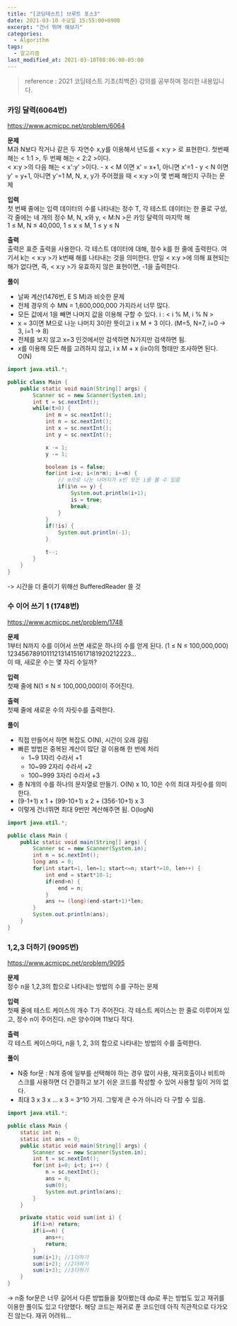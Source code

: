 ```yaml
---
title: "[코딩테스트] 브루트 포스3"
date: 2021-03-10 수요일 15:55:00+0900
excerpt: "건너 뛰며 해보기"
categories:
  - Algorithm
tags:
  - 알고리즘
last_modified_at: 2021-03-10T08:06:00-05:00
---
```


> reference : 2021 코딩테스트 기초(최백준) 강의를 공부하며 정리한 내용입니다.

### 카잉 달력(6064번)

https://www.acmicpc.net/problem/6064

**문제**  
M과 N보다 작거나 같은 두 자연수 x,y를 이용해서 년도를 < x:y > 로 표현한다. 첫번째 해는 < 1:1 >, 두 번째 해는 < 2:2 >이다.  
< x:y >의 다음 해는 < x':y' >이다. - x < M 이면 x' = x+1, 아니면 x'=1 - y < N 이면 y' = y+1, 아니면 y'=1
M, N, x, y가 주어졌을 때 < x:y >이 몇 번째 해인지 구하는 문제

**입력**  
첫 번째 줄에는 입력 데이터의 수를 나타내는 정수 T, 각 테스트 데이터는 한 줄로 구성, 각 줄에는 네 개의 정수 M, N, x와 y, < M:N >은 카잉 달력의 마지막 해  
1 ≤ M, N ≤ 40,000, 1 ≤ x ≤ M, 1 ≤ y ≤ N

**출력**  
출력은 표준 출력을 사용한다. 각 테스트 데이터에 대해, 정수 k를 한 줄에 출력한다. 여기서 k는 < x:y >가 k번째 해를 나타내는 것을 의미한다. 만일 < x:y >에 의해 표현되는 해가 없다면, 즉, < x:y >가 유효하지 않은 표현이면, -1을 출력한다.

**풀이**

- 날짜 계산(1476번, E S M)과 비슷한 문제
- 전체 경우의 수 MN = 1,600,000,000 가지라서 너무 많다.
- 모든 값에서 1을 빼면 나머지 값을 이용해 구할 수 있다. i : < i % M, i % N >
- x = 3이면 M으로 나눈 나머지 3이란 뜻이고 i x M + 3 이다. (M=5, N=7, i=0 -> 3, i=1 -> 8)
- 전체를 보지 않고 x=3 인것에서만 검색하면 N가지만 검색하면 됨.
- x를 이용해 모든 해를 고려하지 않고, i x M + x (i≥0)의 형태만 조사하면 된다. O(N)

```java
import java.util.*;

public class Main {
	public static void main(String[] args) {
		Scanner sc = new Scanner(System.in);
		int t = sc.nextInt();
		while(t>0) {
			int m = sc.nextInt();
			int n = sc.nextInt();
			int x = sc.nextInt();
			int y = sc.nextInt();

			x -= 1;
			y -= 1;

			boolean is = false;
			for(int i=x; i<(n*m); i+=m) {
				// m으로 나눈 나머지가 x인 모든 i를 볼 수 있음
				if(i%n == y) {
					System.out.println(i+1);
					is = true;
					break;
				}
			}
			if(!is) {
				System.out.println(-1);
			}

			t--;
		}
	}
}
```

-> 시간을 더 줄이기 위해선 BufferedReader 쓸 것

### 수 이어 쓰기 1 (1748번)

https://www.acmicpc.net/problem/1748

**문제**  
1부터 N까지 수를 이어서 쓰면 새로운 하나의 수를 얻게 된다. (1 ≤ N ≤ 100,000,000)  
1234567891011121314151617181920212223...  
이 때, 새로운 수는 몇 자리 수일까?

**입력**  
첫째 줄에 N(1 ≤ N ≤ 100,000,000)이 주어진다.

**출력**  
첫째 줄에 새로운 수의 자릿수를 출력한다.

**풀이**

- 직접 만들어서 하면 복잡도 O(N), 시간이 오래 걸림
- 빠른 방법은 중복된 계산이 많단 걸 이용해 한 번에 처리
  - 1~9 1자리 수라서 +1
  - 10~99 2자리 수라서 +2
  - 100~999 3자리 수라서 +3
- 총 N개의 수를 하나의 문자열로 만들기. O(N) x 10, 10은 수의 최대 자릿수를 의미한다.
- (9-1+1) x 1 + (99-10+1) x 2 + (356-10+1) x 3
- 이렇게 건너뛰면 최대 9번만 계산해주면 됨. O(logN)

```java
import java.util.*;

public class Main {
	public static void main(String[] args) {
		Scanner sc = new Scanner(System.in);
		int n = sc.nextInt();
		long ans = 0;
		for(int start=1, len=1; start<=n; start*=10, len++) {
			int end = start*10-1;
			if(end>n) {
				end = n;
			}
			ans += (long)(end-start+1)*len;
		}
		System.out.println(ans);
	}
}
```

### 1,2,3 더하기 (9095번)

https://www.acmicpc.net/problem/9095

**문제**  
정수 n을 1,2,3의 합으로 나타내는 방법의 수를 구하는 문제

**입력**  
첫째 줄에 테스트 케이스의 개수 T가 주어진다. 각 테스트 케이스는 한 줄로 이루어져 있고, 정수 n이 주어진다. n은 양수이며 11보다 작다.

**출력**  
각 테스트 케이스마다, n을 1, 2, 3의 합으로 나타내는 방법의 수를 출력한다.

**풀이**

- N중 for문 : N개 중에 일부를 선택해야 하는 경우 많이 사용, 재귀호출이나 비트마스크를 사용하면 더 간결하고 보기 쉬운 코드를 작성할 수 있어 사용할 일이 거의 없다.
- 최대 3 x 3 x ... x 3 = 3^10 가지. 그렇게 큰 수가 아니라 다 구할 수 있음.

```java
import java.util.*;

public class Main {
	static int n;
	static int ans = 0;
	public static void main(String[] args) {
		Scanner sc = new Scanner(System.in);
		int t = sc.nextInt();
		for(int i=0; i<t; i++) {
			n = sc.nextInt();
			ans = 0;
			sum(0);
			System.out.println(ans);
		}
	}

	private static void sum(int i) {
		if(i>n) return;
		if(i==n) {
			ans++;
			return;
		}
		sum(i+1); //1더하기
		sum(i+2); //2더하기
		sum(i+3); //3더하기
	}
}
```

-> n중 for문은 너무 길어서 다른 방법들을 찾아봤는데 dp로 푸는 방법도 있고 재귀를 이용한 풀이도 있고 다양했다. 해당 코드는 재귀로 푼 코드인데 아직 직관적으로 다가오진 않는다. 재귀 어려워...
